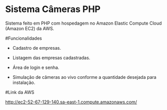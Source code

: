 # Sistema Câmeras PHP

Sistema feito em PHP com hospedagem no Amazon Elastic Compute Cloud (Amazon EC2) da AWS. 

#Funcionalidades
- Cadastro de empresas.

- Listagem das empresas cadastradas.

- Área de login e senha.

- Simulação de câmeras ao vivo conforme a quantidade desejada para instalação.


#Link da AWS

http://ec2-52-67-129-140.sa-east-1.compute.amazonaws.com/

